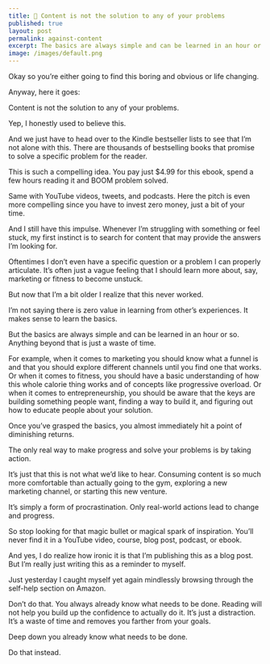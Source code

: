 ```yaml
---
title: 🧠 Content is not the solution to any of your problems
published: true
layout: post
permalink: against-content
excerpt: The basics are always simple and can be learned in an hour or so. Anything beyond that is just a waste of time. 
image: /images/default.png
---
```




Okay so you’re either going to find this boring and obvious or life changing. 

Anyway, here it goes:

Content is not the solution to any of your problems. 

Yep, I honestly used to believe this. 

And we just have to head over to the Kindle bestseller lists to see that I’m not alone with this. There are thousands of bestselling books that promise to solve a specific problem for the reader.

This is such a compelling idea. You pay just $4.99 for this ebook, spend a few hours reading it and BOOM problem solved. 

Same with YouTube videos, tweets, and podcasts. Here the pitch is even more compelling since you have to invest zero money, just a bit of your time. 

And I still have this impulse. Whenever I’m struggling with something or feel stuck, my first instinct is to search for content that may provide the answers I’m looking for. 

Oftentimes I don’t even have a specific question or a problem I can properly articulate. It’s often just a vague feeling that I should learn more about, say, marketing or fitness to become unstuck. 

But now that I’m a bit older I realize that this never worked.

I’m not saying there is zero value in learning from other’s experiences. It makes sense to learn the  basics. 

But the basics are always simple and can be learned in an hour or so. Anything beyond that is just a waste of time. 

For example, when it comes to marketing you should know what a funnel is and that you should explore different channels until you find one that works. Or when it comes to fitness, you should have a basic understanding of how this whole calorie thing works and of concepts like progressive overload. Or when it comes to entrepreneurship, you should be aware that the keys are building something people want, finding a way to build it, and figuring out how to educate people about your solution. 

Once you’ve grasped the basics, you almost immediately hit a point of diminishing returns. 

The only real way to make progress and solve your problems is by taking action. 

It’s just that this is not what we’d like to hear. Consuming content is so much more comfortable than actually going to the gym, exploring a new marketing channel, or starting this new venture. 

It’s simply a form of procrastination. Only real-world actions lead to change and progress. 

So stop looking for that magic bullet or magical spark of inspiration. You’ll never find it in a YouTube video, course, blog post, podcast, or ebook. 

And yes, I do realize how ironic it is that I’m publishing this as a blog post.  But I’m really just writing this as a reminder to myself.

Just yesterday I caught myself yet again mindlessly browsing through the self-help section on Amazon. 

Don’t do that. You always already know what needs to be done. Reading will not help you build up the confidence to actually do it. It’s just a distraction. It’s a waste of time and removes you farther from your goals. 

Deep down you already know what needs to be done. 

Do that instead.
